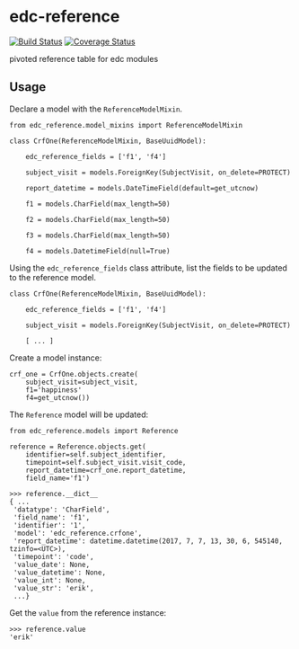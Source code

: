 # edc-reference

[![Build Status](https://travis-ci.org/botswana-harvard/edc-reference.svg?branch=develop)](https://travis-ci.org/botswana-harvard/edc-reference) [![Coverage Status](https://coveralls.io/repos/github/botswana-harvard/edc-reference/badge.svg?branch=develop)](https://coveralls.io/github/botswana-harvard/edc-reference?branch=develop)

pivoted reference table for edc modules


## Usage

Declare a model with the `ReferenceModelMixin`.

    from edc_reference.model_mixins import ReferenceModelMixin

    class CrfOne(ReferenceModelMixin, BaseUuidModel):
    
        edc_reference_fields = ['f1', 'f4']
    
        subject_visit = models.ForeignKey(SubjectVisit, on_delete=PROTECT)
    
        report_datetime = models.DateTimeField(default=get_utcnow)
    
        f1 = models.CharField(max_length=50)
        
        f2 = models.CharField(max_length=50)
        
        f3 = models.CharField(max_length=50)
        
        f4 = models.DatetimeField(null=True)

        
Using the `edc_reference_fields` class attribute, list the fields to be updated to the reference model.


    class CrfOne(ReferenceModelMixin, BaseUuidModel):
    
        edc_reference_fields = ['f1', 'f4']
    
        subject_visit = models.ForeignKey(SubjectVisit, on_delete=PROTECT)
    
        [ ... ]
        
Create a model instance:

    crf_one = CrfOne.objects.create(
        subject_visit=subject_visit,
        f1='happiness'
        f4=get_utcnow())
        
The `Reference` model will be updated:


    from edc_reference.models import Reference
    
    reference = Reference.objects.get(
        identifier=self.subject_identifier,
        timepoint=self.subject_visit.visit_code,
        report_datetime=crf_one.report_datetime,
        field_name='f1')
        
    >>> reference.__dict__
    { ...
     'datatype': 'CharField',
     'field_name': 'f1',
     'identifier': '1',
     'model': 'edc_reference.crfone',
     'report_datetime': datetime.datetime(2017, 7, 7, 13, 30, 6, 545140, tzinfo=<UTC>),
     'timepoint': 'code',
     'value_date': None,
     'value_datetime': None,
     'value_int': None,
     'value_str': 'erik',
     ...}    
 
 
 Get the `value` from the reference instance:
 
    >>> reference.value
    'erik'
    
    
